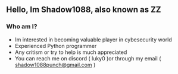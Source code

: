 ## Hello, Im Shadow1088, also known as ZZ

### Who am I?
*  Im interested in becoming valuable player in cybesecurity world
*  Experienced Python programmer
*  Any critism or try to help is much appreciated
*  You can reach me on discord ( luky0 )or through my email ( shadow1088punch@gmail.com )



